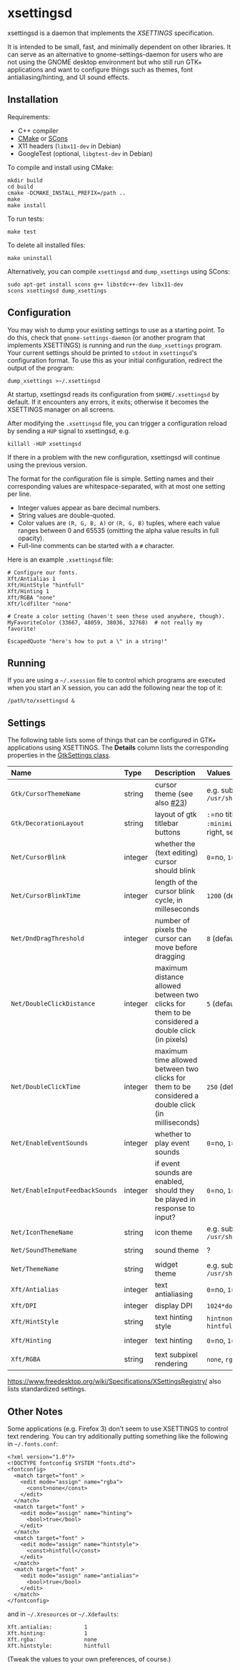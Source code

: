 # xsettingsd

xsettingsd is a daemon that implements the *XSETTINGS* specification.

It is intended to be small, fast, and minimally dependent on other
libraries. It can serve as an alternative to gnome-settings-daemon for
users who are not using the GNOME desktop environment but who still run
GTK+ applications and want to configure things such as themes, font
antialiasing/hinting, and UI sound effects.

## Installation

Requirements:

* C++ compiler
* [CMake] or [SCons]
* X11 headers (`libx11-dev` in Debian)
* GoogleTest (optional, `libgtest-dev` in Debian)

To compile and install using CMake:

```
mkdir build
cd build
cmake -DCMAKE_INSTALL_PREFIX=/path ..
make
make install
```

To run tests:

```
make test
```

To delete all installed files:

```
make uninstall
```

Alternatively, you can compile `xsettingsd` and `dump_xsettings` using SCons:

```
sudo apt-get install scons g++ libstdc++-dev libx11-dev
scons xsettingsd dump_xsettings
```

[CMake]: https://cmake.org/
[SCons]: https://scons.org/

## Configuration

You may wish to dump your existing settings to use as a starting point. To do
this, check that `gnome-settings-daemon` (or another program that implements
XSETTINGS) is running and run the `dump_xsettings` program. Your current
settings should be printed to `stdout` in `xsettingsd`'s configuration format.
To use this as your initial configuration, redirect the output of the program:

```
dump_xsettings >~/.xsettingsd
```

At startup, xsettingsd reads its configuration from `$HOME/.xsettingsd` by
default. If it encounters any errors, it exits; otherwise it becomes the
XSETTINGS manager on all screens.

After modifying the `.xsettingsd` file, you can trigger a configuration reload
by sending a `HUP` signal to xsettingsd, e.g.

```
killall -HUP xsettingsd
```

If there in a problem with the new configuration, xsettingsd will continue using
the previous version.

The format for the configuration file is simple. Setting names and their
corresponding values are whitespace-separated, with at most one setting per
line.

*   Integer values appear as bare decimal numbers.
*   String values are double-quoted.
*   Color values are `(R, G, B, A)` or `(R, G, B)` tuples, where each value
    ranges between 0 and 65535 (omitting the alpha value results in full
    opacity).
*   Full-line comments can be started with a `#` character.

Here is an example `.xsettingsd` file:

```
# Configure our fonts.
Xft/Antialias 1
Xft/HintStyle "hintfull"
Xft/Hinting 1
Xft/RGBA "none"
Xft/lcdfilter "none"

# Create a color setting (haven't seen these used anywhere, though).
MyFavoriteColor (33667, 48059, 38036, 32768)  # not really my favorite!

EscapedQuote "here's how to put a \" in a string!"
```

## Running

If you are using a `~/.xsession` file to control which programs are executed
when you start an X session, you can add the following near the top of it:

```
/path/to/xsettingsd &
```

## Settings

The following table lists some of things that can be configured in GTK+
applications using XSETTINGS. The **Details** column lists the corresponding
properties in the [GtkSettings class].

| **Name** | **Type** | **Description** | **Values** | **Details** |
|:---------|:---------|:----------------|:-----------|:------------|
| `Gtk/CursorThemeName` | string | cursor theme (see also [#23](https://github.com/derat/xsettingsd/issues/23)) | e.g. subdirectories of `/usr/share/icons` | [`gtk-cursor-theme-name`](https://docs.gtk.org/gtk4/property.Settings.gtk-cursor-theme-name.html) |
| `Gtk/DecorationLayout` | string | layout of gtk titlebar buttons | `:`=no titlebar buttons, `:minimize,maximize,close`=buttons right, see gtk documentation -> | [`gtk-decoration-layout`](https://docs.gtk.org/gtk4/property.Settings.gtk-decoration-layout.html) |
| `Net/CursorBlink` | integer | whether the (text editing) cursor should blink | `0`=no, `1`=yes | [`gtk-cursor-blink`](https://docs.gtk.org/gtk4/property.Settings.gtk-cursor-blink.html) |
| `Net/CursorBlinkTime` | integer | length of the cursor blink cycle, in milleseconds | `1200` (default), `500`, etc. | [`gtk-cursor-blink-time`](https://docs.gtk.org/gtk4/property.Settings.gtk-cursor-blink-time.html) |
| `Net/DndDragThreshold` | integer | number of pixels the cursor can move before dragging | `8` (default), `0`, etc. | [`gtk-dnd-drag-threshold`](https://docs.gtk.org/gtk4/property.Settings.gtk-dnd-drag-threshold.html) |
| `Net/DoubleClickDistance ` | integer | maximum distance allowed between two clicks for them to be considered a double click (in pixels) | `5` (default), `20`, etc. | [`gtk-double-click-distance`](https://docs.gtk.org/gtk4/property.Settings.gtk-double-click-distance.html) |
| `Net/DoubleClickTime` | integer | maximum time allowed between two clicks for them to be considered a double click (in milliseconds) | `250` (default), `500`, etc. | [`gtk-double-click-time`](https://docs.gtk.org/gtk4/property.Settings.gtk-double-click-time.html) |
| `Net/EnableEventSounds` | integer | whether to play event sounds | `0`=no, `1`=yes | [`gtk-enable-event-sounds`](https://docs.gtk.org/gtk4/property.Settings.gtk-enable-event-sounds.html) |
| `Net/EnableInputFeedbackSounds` | integer  | if event sounds are enabled, should they be played in response to input? | `0`=no, `1`=yes | [`gtk-enable-input-feedback-sounds`](https://docs.gtk.org/gtk4/property.Settings.gtk-enable-input-feedback-sounds.html) |
| `Net/IconThemeName` | string | icon theme | e.g. subdirectories of `/usr/share/icons` | [`gtk-icon-theme-name`](https://docs.gtk.org/gtk4/property.Settings.gtk-icon-theme-name.html) |
| `Net/SoundThemeName` | string | sound theme | ? | [`gtk-sound-theme-name`](https://docs.gtk.org/gtk4/property.Settings.gtk-sound-theme-name.html) |
| `Net/ThemeName` | string | widget theme | e.g. subdirectories of `/usr/share/themes` | [`gtk-theme-name`](https://docs.gtk.org/gtk4/property.Settings.gtk-theme-name.html) |
| `Xft/Antialias` | integer | text antialiasing | `0`=no, `1`=yes, `-1`=default | [`gtk-xft-antialias`](https://docs.gtk.org/gtk4/property.Settings.gtk-xft-antialias.html) |
| `Xft/DPI` | integer  | display DPI | `1024*dots/inch`, `-1`=default | [`gtk-xft-dpi`](https://docs.gtk.org/gtk4/property.Settings.gtk-xft-dpi.html) |
| `Xft/HintStyle` | string | text hinting style | `hintnone`, `hintslight`, `hintmedium`, `hintfull` | [`gtk-xft-hintstyle`](https://docs.gtk.org/gtk4/property.Settings.gtk-xft-hintstyle.html) |
| `Xft/Hinting` | integer | text hinting | `0`=no, `1`=yes, `-1`=default | [`gtk-xft-hinting`](https://docs.gtk.org/gtk4/property.Settings.gtk-xft-hinting.html) |
| `Xft/RGBA` | string | text subpixel rendering | `none`, `rgb`, `bgr`, `vrgb`, `vbgr` | [`gtk-xft-rgba`](https://docs.gtk.org/gtk4/property.Settings.gtk-xft-rgba.html) |

<https://www.freedesktop.org/wiki/Specifications/XSettingsRegistry/> also lists
standardized settings.

[GtkSettings class]: https://developer-old.gnome.org/gtk3/stable/GtkSettings.html

## Other Notes

Some applications (e.g. Firefox 3) don't seem to use XSETTINGS to control text
rendering. You can try additionally putting something like the following in
`~/.fonts.conf`:

```
<?xml version="1.0"?>
<!DOCTYPE fontconfig SYSTEM "fonts.dtd">
<fontconfig>
  <match target="font" >
    <edit mode="assign" name="rgba">
      <const>none</const>
    </edit>
  </match>
  <match target="font" >
    <edit mode="assign" name="hinting">
      <bool>true</bool>
    </edit>
  </match>
  <match target="font" >
    <edit mode="assign" name="hintstyle">
      <const>hintfull</const>
    </edit>
  </match>
  <match target="font" >
    <edit mode="assign" name="antialias">
      <bool>true</bool>
    </edit>
  </match>
</fontconfig>
```

and in `~/.Xresources` or `~/.Xdefaults`:

```
Xft.antialias:          1
Xft.hinting:            1
Xft.rgba:               none
Xft.hintstyle:          hintfull
```

(Tweak the values to your own preferences, of course.)

